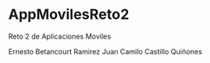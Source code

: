 # AppMovilesReto2
Reto 2 de Aplicaciones Moviles

Ernesto Betancourt Ramirez
Juan Camilo Castillo Quiñones
